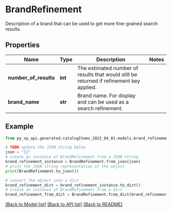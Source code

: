 # BrandRefinement

Description of a brand that can be used to get more fine-grained search results.

## Properties

Name | Type | Description | Notes
------------ | ------------- | ------------- | -------------
**number_of_results** | **int** | The estimated number of results that would still be returned if refinement key applied. | 
**brand_name** | **str** | Brand name. For display and can be used as a search refinement. | 

## Example

```python
from py_sp_api.generated.catalogItems_2022_04_01.models.brand_refinement import BrandRefinement

# TODO update the JSON string below
json = "{}"
# create an instance of BrandRefinement from a JSON string
brand_refinement_instance = BrandRefinement.from_json(json)
# print the JSON string representation of the object
print(BrandRefinement.to_json())

# convert the object into a dict
brand_refinement_dict = brand_refinement_instance.to_dict()
# create an instance of BrandRefinement from a dict
brand_refinement_from_dict = BrandRefinement.from_dict(brand_refinement_dict)
```
[[Back to Model list]](../README.md#documentation-for-models) [[Back to API list]](../README.md#documentation-for-api-endpoints) [[Back to README]](../README.md)


